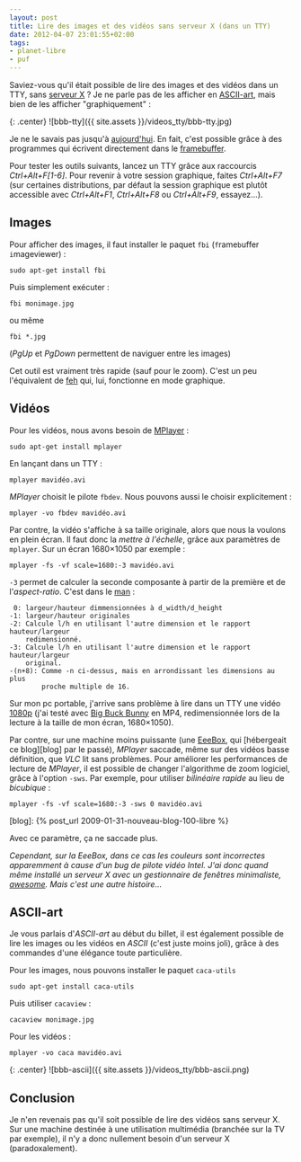 ```yaml
---
layout: post
title: Lire des images et des vidéos sans serveur X (dans un TTY)
date: 2012-04-07 23:01:55+02:00
tags:
- planet-libre
- puf
---
```


Saviez-vous qu'il était possible de lire des images et des vidéos dans un TTY,
sans [serveur X][] ? Je ne parle pas de les afficher en [ASCII-art][], mais bien
de les afficher "graphiquement" :

{: .center}
![bbb-tty]({{ site.assets }}/videos_tty/bbb-tty.jpg)

[ascii-art]: http://fr.wikipedia.org/wiki/Art_ASCII
[serveur X]: http://fr.wikipedia.org/wiki/X_Window_System

Je ne le savais pas jusqu'à [aujourd'hui][forum]. En fait, c'est possible grâce
à des programmes qui écrivent directement dans le [framebuffer][].

[forum]: http://forum.ubuntu-fr.org/viewtopic.php?pid=8739471#p8739471
[framebuffer]: http://fr.wikipedia.org/wiki/Framebuffer_Linux

Pour tester les outils suivants, lancez un TTY grâce aux raccourcis
_Ctrl+Alt+F[1-6]_. Pour revenir à votre session graphique, faites _Ctrl+Alt+F7_
(sur certaines distributions, par défaut la session graphique est plutôt
accessible avec _Ctrl+Alt+F1_, _Ctrl+Alt+F8_ ou _Ctrl+Alt+F9_, essayez…).


## Images

Pour afficher des images, il faut installer le paquet `fbi` (`f`rame`b`uffer
`i`mageviewer) :

    sudo apt-get install fbi

Puis simplement exécuter :

    fbi monimage.jpg

ou même

    fbi *.jpg

(_PgUp_ et _PgDown_ permettent de naviguer entre les images)

Cet outil est vraiment très rapide (sauf pour le zoom). C'est un peu
l'équivalent de [feh][] qui, lui, fonctionne en mode graphique.

[feh]: http://doc.ubuntu-fr.org/feh


## Vidéos

Pour les vidéos, nous avons besoin de [MPlayer][] :

[mplayer]: http://fr.wikipedia.org/wiki/MPlayer

    sudo apt-get install mplayer

En lançant dans un TTY :

    mplayer mavidéo.avi

_MPlayer_ choisit le pilote `fbdev`. Nous pouvons aussi le choisir
explicitement :

    mplayer -vo fbdev mavidéo.avi

Par contre, la vidéo s'affiche à sa taille originale, alors que nous la voulons
en plein écran. Il faut donc la _mettre à l'échelle_, grâce aux paramètres de
`mplayer`. Sur un écran 1680×1050 par exemple :

    mplayer -fs -vf scale=1680:-3 mavidéo.avi

`-3` permet de calculer la seconde composante à partir de la première et de
l'_aspect-ratio_. C'est dans le [man][man] :

[man]: http://man.cx/mplayer%281%29/fr

     0: largeur/hauteur dimmensionnées à d_width/d_height
    -1: largeur/hauteur originales
    -2: Calcule l/h en utilisant l'autre dimension et le rapport hauteur/largeur
        redimensionné.
    -3: Calcule l/h en utilisant l'autre dimension et le rapport hauteur/largeur
        original.
    -(n+8): Comme -n ci-dessus, mais en arrondissant les dimensions au plus
            proche multiple de 16.

Sur mon pc portable, j'arrive sans problème à lire dans un TTY une vidéo
[1080p][] (j'ai testé avec [Big Buck Bunny][] en MP4, redimensionnée lors de la
lecture à la taille de mon écran, 1680×1050).

[1080p]: http://fr.wikipedia.org/wiki/1080p
[Big Buck Bunny]: http://www.bigbuckbunny.org/index.php/download/

Par contre, sur une machine moins puissante (une [EeeBox][], qui [hébergeait ce
blog][blog] par le passé), _MPlayer_ saccade, même sur des vidéos basse
définition, que _VLC_ lit sans problèmes.  Pour améliorer les performances de
lecture de _MPlayer_, il est possible de changer l'algorithme de zoom logiciel,
grâce à l'option `-sws`. Par exemple, pour utiliser _bilinéaire rapide_ au lieu
de _bicubique_ :

    mplayer -fs -vf scale=1680:-3 -sws 0 mavidéo.avi

[eeebox]: http://www.asus.fr/event/Eeebox_B202/
[blog]: {% post_url 2009-01-31-nouveau-blog-100-libre %}

Avec ce paramètre, ça ne saccade plus.

_Cependant, sur la EeeBox, dans ce cas les couleurs sont incorrectes apparemment
à cause d'un bug de pilote vidéo Intel. J'ai donc quand même installé un serveur
X avec un gestionnaire de fenêtres minimaliste,
[awesome][]. Mais c'est une autre histoire…_

[awesome]: http://awesomewm.org


## ASCII-art

Je vous parlais d'_ASCII-art_ au début du billet, il est également possible de
lire les images ou les vidéos en _ASCII_ (c'est juste moins joli), grâce à des
commandes d'une élégance toute particulière.

Pour les images, nous pouvons installer le paquet `caca-utils` 

    sudo apt-get install caca-utils

Puis utiliser `cacaview` :

    cacaview monimage.jpg

Pour les vidéos :

    mplayer -vo caca mavidéo.avi

{: .center}
![bbb-ascii]({{ site.assets }}/videos_tty/bbb-ascii.png)


## Conclusion

Je n'en revenais pas qu'il soit possible de lire des vidéos sans serveur X. Sur
une machine destinée à une utilisation multimédia (branchée sur la TV par
exemple), il n'y a donc nullement besoin d'un serveur X (paradoxalement).
